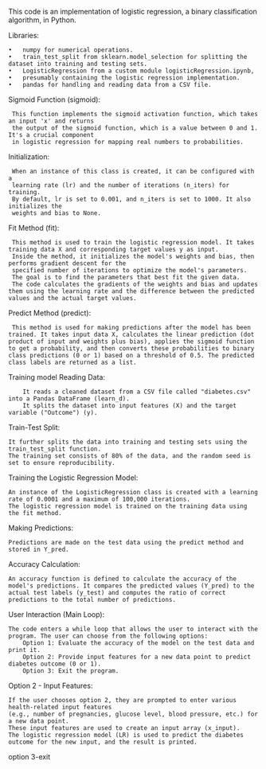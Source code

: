 This code is an implementation of logistic regression, a binary classification algorithm, in Python.



Libraries:

    •   numpy for numerical operations.
    •   train_test_split from sklearn.model_selection for splitting the dataset into training and testing sets.
    •   LogisticRegression from a custom module logisticRegression.ipynb,     
    •   presumably containing the logistic regression implementation.
    •   pandas for handling and reading data from a CSV file.
      


Sigmoid Function (sigmoid): 

     This function implements the sigmoid activation function, which takes an input 'x' and returns 
     the output of the sigmoid function, which is a value between 0 and 1. It's a crucial component 
     in logistic regression for mapping real numbers to probabilities.

Initialization: 

     When an instance of this class is created, it can be configured with a 
     learning rate (lr) and the number of iterations (n_iters) for training. 
     By default, lr is set to 0.001, and n_iters is set to 1000. It also initializes the 
     weights and bias to None.

Fit Method (fit): 

     This method is used to train the logistic regression model. It takes training data X and corresponding target values y as input. 
     Inside the method, it initializes the model's weights and bias, then performs gradient descent for the 
     specified number of iterations to optimize the model's parameters.
     The goal is to find the parameters that best fit the given data. 
     The code calculates the gradients of the weights and bias and updates them using the learning rate and the difference between the predicted values and the actual target values.

Predict Method (predict): 

     This method is used for making predictions after the model has been trained. It takes input data X, calculates the linear prediction (dot product of input and weights plus bias), applies the sigmoid function to get a probability, and then converts these probabilities to binary class predictions (0 or 1) based on a threshold of 0.5. The predicted class labels are returned as a list.

     

 Training model
        Reading Data:
        
        It reads a cleaned dataset from a CSV file called "diabetes.csv" into a Pandas DataFrame (learn_d).
        It splits the dataset into input features (X) and the target variable ("Outcome") (y).

Train-Test Split:

    It further splits the data into training and testing sets using the train_test_split function. 
    The training set consists of 80% of the data, and the random seed is set to ensure reproducibility.

Training the Logistic Regression Model:

    An instance of the LogisticRegression class is created with a learning rate of 0.0001 and a maximum of 100,000 iterations.
    The logistic regression model is trained on the training data using the fit method.

Making Predictions:

    Predictions are made on the test data using the predict method and stored in Y_pred.

Accuracy Calculation:

    An accuracy function is defined to calculate the accuracy of the model's predictions. It compares the predicted values (Y_pred) to the actual test labels (y_test) and computes the ratio of correct predictions to the total number of predictions.

User Interaction (Main Loop):

    The code enters a while loop that allows the user to interact with the program. The user can choose from the following options:
        Option 1: Evaluate the accuracy of the model on the test data and print it.
        Option 2: Provide input features for a new data point to predict diabetes outcome (0 or 1).
        Option 3: Exit the program.

Option 2 - Input Features:

    If the user chooses option 2, they are prompted to enter various health-related input features 
    (e.g., number of pregnancies, glucose level, blood pressure, etc.) for a new data point.
    These input features are used to create an input array (x_input).
    The logistic regression model (LR) is used to predict the diabetes outcome for the new input, and the result is printed.
option 3-exit


    
   
    
